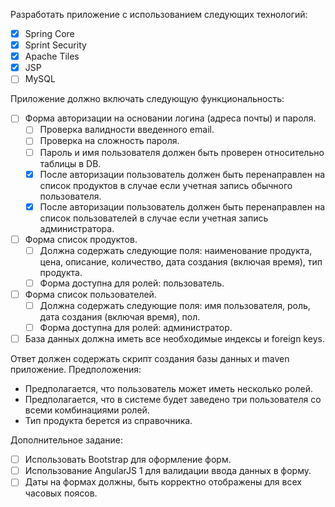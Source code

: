 Разработать приложение с использованием следующих технологий:
- [x] Spring Core
- [x] Sprint Security
- [x] Apache Tiles
- [x] JSP
- [ ] MySQL

Приложение должно включать следующую функциональность:
- [ ] Форма авторизации на основании логина (адреса почты) и пароля.
    - [ ] Проверка валидности введенного email.
    - [ ] Проверка на сложность пароля.
    - [ ] Пароль и имя пользователя должен быть проверен относительно таблицы в DB.
    - [x] После авторизации пользователь должен быть перенаправлен на список продуктов в случае если учетная запись обычного пользователя.
    - [x] После авторизации пользователь должен быть перенаправлен на список пользователей в случае если учетная запись администратора.
- [ ] Форма список продуктов.
    - [ ] Должна содержать следующие поля: наименование продукта, цена, описание, количество, дата создания (включая время), тип продукта.
    - [ ] Форма доступна для ролей: пользователь.
- [ ] Форма список пользователей.
    - [ ] Должна содержать следующие поля: имя пользователя, роль, дата создания (включая время), пол.
    - [ ] Форма доступна для ролей: администратор.
- [ ] База данных должна иметь все необходимые индексы и foreign keys.

Ответ должен содержать скрипт создания базы данных и maven приложение.
Предположения:
- Предполагается, что пользователь может иметь несколько ролей.
- Предполагается, что в системе будет заведено три пользователя со всеми комбинациями ролей.
- Тип продукта берется из справочника.

Дополнительное задание:
- [ ] Использовать Bootstrap для оформление форм.
- [ ] Использование AngularJS 1 для валидации ввода данных в форму.
- [ ] Даты на формах должны, быть корректно отображены для всех часовых поясов.